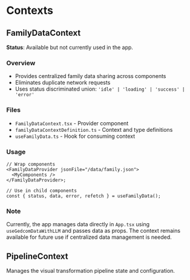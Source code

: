 # Contexts

## FamilyDataContext

**Status**: Available but not currently used in the app.

### Overview

- Provides centralized family data sharing across components
- Eliminates duplicate network requests
- Uses status discriminated union: `'idle' | 'loading' | 'success' | 'error'`

### Files

- `FamilyDataContext.tsx` - Provider component
- `familyDataContextDefinition.ts` - Context and type definitions
- `useFamilyData.ts` - Hook for consuming context

### Usage

```tsx
// Wrap components
<FamilyDataProvider jsonFile="/data/family.json">
  <MyComponents />
</FamilyDataProvider>;

// Use in child components
const { status, data, error, refetch } = useFamilyData();
```

### Note

Currently, the app manages data directly in `App.tsx` using `useGedcomDataWithLLM` and passes data as props. The context remains available for future use if centralized data management is needed.

## PipelineContext

Manages the visual transformation pipeline state and configuration.
